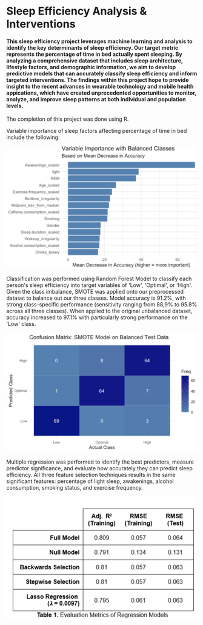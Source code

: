 # Sleep Efficiency Analysis & Interventions

#### This sleep efficiency project leverages machine learning and analysis to identify the key determinants of sleep efficiency. Our target metric represents the percentage of time in bed actually spent sleeping. By analyzing a comprehensive dataset that includes sleep architecture, lifestyle factors, and demographic information, we aim to develop predictive models that can accurately classify sleep efficiency and inform targeted interventions. The findings within this project hope to provide insight to the recent advances in wearable technology and mobile health appications, which have created unprecedented opportunities to monitor, analyze, and improve sleep patterns at both individual and population levels. 

The completion of this project was done using R. 

Variable importance of sleep factors affecting percentage of time in bed include the following: 

<img src="images/Variable Importance.png" width=800>

Classification was performed using Random Forest Model to classify each person's sleep efficiency into target variables of 'Low', 'Optimal', or 'High'. Given the class imbalance, SMOTE was applied onto our preprocessed dataset to balance out our three classes. Model accuracy is 91.2%, with strong class-specific performance (sensitivity ranging from 88,9% to 95.8% across all three classes). When applied to the original unbalanced dataset, accuracy increased to 97.1% with particularly strong performance on the 'Low' class. 

<img src="images/Confusion Matrix SMOTE.png" width=800>

Multiple regression was performed to identify the best predictors, measure predictor significance, and evaluate how accurately they can predict sleep efficiency. All three feature selection techniques results in the same significant features: percentage of light sleep, awakenings, alcohol consumption, smoking status, and exercise frequency. 

<img src="images/Multiple Regression .png" width=800>



